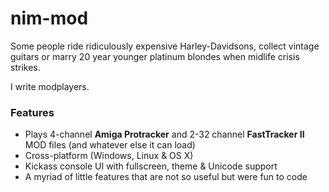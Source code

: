 # nim-mod

Some people ride ridiculously expensive Harley-Davidsons, collect vintage
guitars or marry 20 year younger platinum blondes when midlife crisis strikes.

I write modplayers.

### Features

* Plays 4-channel **Amiga Protracker** and 2-32 channel **FastTracker II**
  MOD files (and whatever else it can load)
* Cross-platform (Windows, Linux & OS X)
* Kickass console UI with fullscreen, theme & Unicode support
* A myriad of little features that are not so useful but were fun to code

